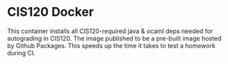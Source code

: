 # CIS120 Docker
This container installs all CIS120-required java & ocaml deps needed for autograding in CIS120.
The image published to be a pre-built image hosted by Github Packages. This speeds up the time it takes to test a homework during CI.
